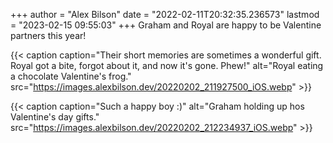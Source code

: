 +++
author = "Alex Bilson"
date = "2022-02-11T20:32:35.236573"
lastmod = "2023-02-15 09:55:03"
+++
Graham and Royal are happy to be Valentine partners this year!

{{< caption caption="Their short memories are sometimes a wonderful gift. Royal got a bite, forgot about it, and now it's gone. Phew!" alt="Royal eating a chocolate Valentine's frog." src="https://images.alexbilson.dev/20220202_211927500_iOS.webp" >}}

{{< caption caption="Such a happy boy :)" alt="Graham holding up hos Valentine's day gifts." src="https://images.alexbilson.dev/20220202_212234937_iOS.webp" >}}

